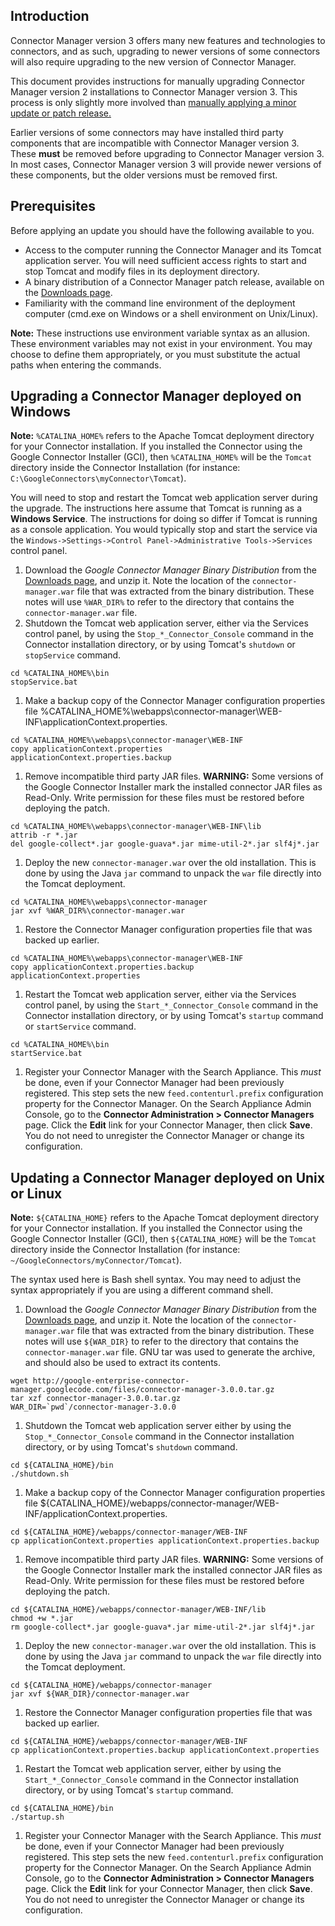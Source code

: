 ## Introduction ##

Connector Manager version 3 offers many new features and technologies to connectors, and as such, upgrading to newer versions of some connectors will also require upgrading to the new version of Connector Manager.

This document provides instructions for manually upgrading Connector Manager version 2 installations to Connector Manager version 3.  This process is only slightly more involved than  [manually applying a minor update or patch release.](UpdatePatchRelease.md)

Earlier versions of some connectors may have installed third party components that are incompatible with Connector Manager version 3.  These **must** be removed before upgrading to Connector Manager version 3.  In most cases, Connector Manager version 3 will provide newer versions of these components, but the older versions must be removed first.

## Prerequisites ##

Before applying an update you should have the following available to you.
  * Access to the computer running the Connector Manager and its Tomcat application server.  You will need sufficient access rights to start and stop Tomcat and modify files in its deployment directory.
  * A binary distribution of a Connector Manager patch release, available on the [Downloads page](http://code.google.com/p/google-enterprise-connector-manager/downloads/list).
  * Familiarity with the command line environment of the deployment computer (cmd.exe on Windows or a shell environment on Unix/Linux).

**Note:** These instructions use environment variable syntax as an allusion. These environment variables may not exist in your environment.  You may choose to define them appropriately, or you must substitute the actual paths when entering the commands.

## Upgrading a Connector Manager deployed on Windows ##

**Note:** `%CATALINA_HOME%` refers to the Apache Tomcat deployment directory for your Connector installation.  If you installed the Connector using the Google Connector Installer (GCI), then `%CATALINA_HOME%` will be the `Tomcat` directory inside the Connector Installation (for instance: `C:\GoogleConnectors\myConnector\Tomcat`).

You will need to stop and restart the Tomcat web application server during the upgrade.  The instructions here assume that Tomcat is running as a **Windows Service**.  The instructions for doing so differ if Tomcat is running as a console application.  You would typically stop and start the service via the `Windows->Settings->Control Panel->Administrative Tools->Services` control panel.

  1. Download the _Google Connector Manager Binary Distribution_ from the [Downloads page](http://code.google.com/p/google-enterprise-connector-manager/downloads/list), and unzip it.  Note the location of the `connector-manager.war` file that was extracted from the binary distribution.  These notes will use `%WAR_DIR%` to refer to the directory that contains the `connector-manager.war` file.
  1. Shutdown the Tomcat web application server, either via the Services control panel, by using the `Stop_*_Connector_Console` command in the Connector installation directory, or by using Tomcat's `shutdown` or  `stopService` command.
```
cd %CATALINA_HOME%\bin
stopService.bat
```
  1. Make a backup copy of the Connector Manager configuration properties file %CATALINA\_HOME%\webapps\connector-manager\WEB-INF\applicationContext.properties.
```
cd %CATALINA_HOME%\webapps\connector-manager\WEB-INF
copy applicationContext.properties applicationContext.properties.backup
```
  1. Remove incompatible third party JAR files. **WARNING:** Some versions of the Google Connector Installer mark the installed connector JAR files as Read-Only.  Write permission for these files must be restored before deploying the patch.
```
cd %CATALINA_HOME%\webapps\connector-manager\WEB-INF\lib
attrib -r *.jar
del google-collect*.jar google-guava*.jar mime-util-2*.jar slf4j*.jar
```
  1. Deploy the new `connector-manager.war` over the old installation.  This is done by using the Java `jar` command to unpack the `war` file directly into the Tomcat deployment.
```
cd %CATALINA_HOME%\webapps\connector-manager
jar xvf %WAR_DIR%\connector-manager.war
```
  1. Restore the Connector Manager configuration properties file that was backed up earlier.
```
cd %CATALINA_HOME%\webapps\connector-manager\WEB-INF
copy applicationContext.properties.backup applicationContext.properties
```
  1. Restart the Tomcat web application server, either via the Services control panel, by using the `Start_*_Connector_Console` command in the Connector installation directory, or by using Tomcat's `startup` command or `startService` command.
```
cd %CATALINA_HOME%\bin
startService.bat
```
  1. Register your Connector Manager with the Search Appliance.  This _must_ be done, even if your Connector Manager had been previously registered.  This step sets the new `feed.contenturl.prefix` configuration property for the Connector Manager. On the Search Appliance Admin Console, go to the **Connector Administration > Connector Managers** page.  Click the **Edit** link for your Connector Manager,  then click **Save**.  You do not need to unregister the Connector Manager or change its configuration.

## Updating a Connector Manager deployed on Unix or Linux ##

**Note:** `${CATALINA_HOME}` refers to the Apache Tomcat deployment directory for your Connector installation.  If you installed the Connector using the Google Connector Installer (GCI), then `${CATALINA_HOME}` will be the
`Tomcat` directory inside the Connector Installation (for instance: `~/GoogleConnectors/myConnector/Tomcat`).

The syntax used here is Bash shell syntax.  You may need to adjust the syntax appropriately if you are using a different command shell.

  1. Download the _Google Connector Manager Binary Distribution_ from the [Downloads page](http://code.google.com/p/google-enterprise-connector-manager/downloads/list), and unzip it.  Note the location of the `connector-manager.war` file that was extracted from the binary distribution.  These notes will use `${WAR_DIR}` to refer to the directory that contains the `connector-manager.war` file. GNU tar was used to generate the archive, and should also be used to extract its contents.
```
wget http://google-enterprise-connector-manager.googlecode.com/files/connector-manager-3.0.0.tar.gz
tar xzf connector-manager-3.0.0.tar.gz
WAR_DIR=`pwd`/connector-manager-3.0.0
```
  1. Shutdown the Tomcat web application server either by using the `Stop_*_Connector_Console` command in the Connector installation directory, or by using Tomcat's `shutdown` command.
```
cd ${CATALINA_HOME}/bin
./shutdown.sh
```
  1. Make a backup copy of the Connector Manager configuration properties file ${CATALINA\_HOME}/webapps/connector-manager/WEB-INF/applicationContext.properties.
```
cd ${CATALINA_HOME}/webapps/connector-manager/WEB-INF
cp applicationContext.properties applicationContext.properties.backup
```
  1. Remove incompatible third party JAR files. **WARNING:** Some versions of the Google Connector Installer mark the installed connector JAR files as Read-Only.  Write permission for these files must be restored before deploying the patch.
```
cd ${CATALINA_HOME}/webapps/connector-manager/WEB-INF/lib
chmod +w *.jar
rm google-collect*.jar google-guava*.jar mime-util-2*.jar slf4j*.jar
```
  1. Deploy the new `connector-manager.war` over the old installation.  This is done by using the Java `jar` command to unpack the `war` file directly into the Tomcat deployment.
```
cd ${CATALINA_HOME}/webapps/connector-manager
jar xvf ${WAR_DIR}/connector-manager.war
```
  1. Restore the Connector Manager configuration properties file that was backed up earlier.
```
cd ${CATALINA_HOME}/webapps/connector-manager/WEB-INF
cp applicationContext.properties.backup applicationContext.properties
```
  1. Restart the Tomcat web application server, either by using the `Start_*_Connector_Console` command in the Connector installation directory, or by using Tomcat's `startup` command.
```
cd ${CATALINA_HOME}/bin
./startup.sh 
```
  1. Register your Connector Manager with the Search Appliance.  This _must_ be done, even if your Connector Manager had been previously registered.  This step sets the new `feed.contenturl.prefix` configuration property for the Connector Manager. On the Search Appliance Admin Console, go to the **Connector Administration > Connector Managers** page.  Click the **Edit** link for your Connector Manager,  then click **Save**.  You do not need to unregister the Connector Manager or change its configuration.